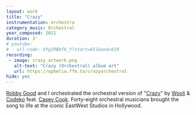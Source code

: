 ```yaml
---
layout: work
title: "Crazy"
instrumentation: orchestra
category_music: Orchestral
year_composed: 2021
duration: 3'
# youtube:
# - url-code: XYg2RBbf6_Y?start=651&end=919
recording:
 - image: crazy_artwork.png
   alt-text: "Crazy (Orchestral) album art"
   url: https://ophelia.ffm.to/crazyorchestral
hide: yes
---
```


<a href="https://robbygoodmusic.com/" target="_blank">Robby Good</a> and I orchestrated the orchestral version of "<a href="https://ophelia.ffm.to/crazy" target="_blank">Crazy</a>" by <a href="https://woolimusic.com/" target="_blank">Wooli</a> & <a href="https://soundcloud.com/CODEKO" target="_blank">Codeko</a> feat. <a href="https://iamcaseycook.com/
" target="_blank">Casey Cook</a>. Forty-eight orchestral musicians brought the song to life at the iconic EastWest Studios in Hollywood.